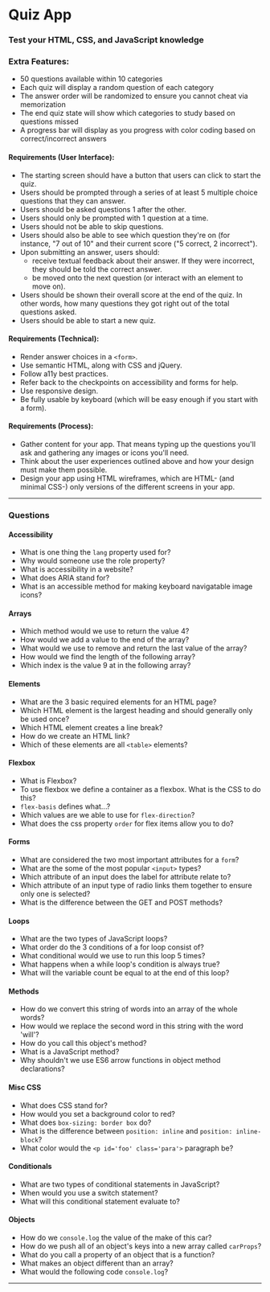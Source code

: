 # Quiz App
### Test your HTML, CSS, and JavaScript knowledge

### Extra Features:
- 50 questions available within 10 categories
- Each quiz will display a random question of each category
- The answer order will be randomized to ensure you cannot cheat via memorization
- The end quiz state will show which categories to study based on questions missed
- A progress bar will display as you progress with color coding based on correct/incorrect answers

#### Requirements (User Interface):
- The starting screen should have a button that users can click to start the quiz.
- Users should be prompted through a series of at least 5 multiple choice questions that they can answer.
- Users should be asked questions 1 after the other.
- Users should only be prompted with 1 question at a time.
- Users should not be able to skip questions.
- Users should also be able to see which question they're on (for instance, "7 out of 10" and their current score ("5 correct, 2 incorrect").
- Upon submitting an answer, users should:
  - receive textual feedback about their answer. If they were incorrect, they should be told the correct answer.
  - be moved onto the next question (or interact with an element to move on).
- Users should be shown their overall score at the end of the quiz. In other words, how many questions they got right out of the total questions asked.
- Users should be able to start a new quiz.

#### Requirements (Technical):
- Render answer choices in a `<form>`.
- Use semantic HTML, along with CSS and jQuery.
- Follow a11y best practices.
- Refer back to the checkpoints on accessibility and forms for help.
- Use responsive design.
- Be fully usable by keyboard (which will be easy enough if you start with a form).

#### Requirements (Process):
- Gather content for your app. That means typing up the questions you'll ask and gathering any images or icons you'll need.
- Think about the user experiences outlined above and how your design must make them possible.
- Design your app using HTML wireframes, which are HTML- (and minimal CSS-) only versions of the different screens in your app.

------------

### Questions
#### Accessibility
- What is one thing the `lang` property used for?
- Why would someone use the role property?
- What is accessibility in a website?
- What does ARIA stand for?
- What is an accessible method for making keyboard navigatable image icons?

#### Arrays
- Which method would we use to return the value 4?
- How would we add a value to the end of the array?
- What would we use to remove and return the last value of the array?
- How would we find the length of the following array?
- Which index is the value 9 at in the following array?

#### Elements
- What are the 3 basic required elements for an HTML page?
- Which HTML element is the largest heading and should generally only be used once?
- Which HTML element creates a line break?
- How do we create an HTML link?
- Which of these elements are all `<table>` elements?

#### Flexbox
- What is Flexbox?
- To use flexbox we define a container as a flexbox. What is the CSS to do this?
- `flex-basis` defines what...?
- Which values are we able to use for `flex-direction`?
- What does the css property `order` for flex items allow you to do?

#### Forms
- What are considered the two most important attributes for a `form`?
- What are the some of the most popular `<input>` types?
- Which attribute of an input does the label for attribute relate to?
- Which attribute of an input type of radio links them together to ensure only one is selected?
- What is the difference between the GET and POST methods?

#### Loops
- What are the two types of JavaScript loops?
- What order do the 3 conditions of a for loop consist of?
- What conditional would we use to run this loop 5 times?
- What happens when a while loop's condition is always true?
- What will the variable count be equal to at the end of this loop?

#### Methods
- How do we convert this string of words into an array of the whole words?
- How would we replace the second word in this string with the word 'will'?
- How do you call this object's method?
- What is a JavaScript method?
- Why shouldn't we use ES6 arrow functions in object method declarations?

#### Misc CSS
- What does CSS stand for?
- How would you set a background color to red?
- What does `box-sizing: border box` do?
- What is the difference between `position: inline` and `position: inline-block`?
- What color would the `<p id='foo' class='para'>` paragraph be?

#### Conditionals
- What are two types of conditional statements in JavaScript?
- When would you use a switch statement?
- What will this conditional statement evaluate to?

#### Objects
- How do we `console.log` the value of the make of this car?
- How do we push all of an object's keys into a new array called `carProps`?
- What do you call a property of an object that is a function?
- What makes an object different than an array?
- What would the following code `console.log`?

----------- 
